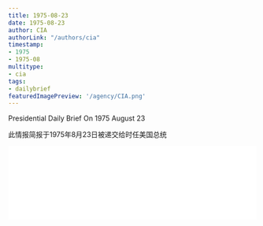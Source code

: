 ```yaml
---
title: 1975-08-23
date: 1975-08-23
author: CIA 
authorLink: "/authors/cia"
timestamp: 
- 1975
- 1975-08
multitype: 
- cia
tags: 
- dailybrief
featuredImagePreview: '/agency/CIA.png'
---
```



Presidential Daily Brief On 1975 August 23

此情报简报于1975年8月23日被递交给时任美国总统

<!--more-->





<div id="over" style="width:100%; overflow:hidden"> <iframe id="sFrame" name="sFrame" frameborder="no" border="0"  allowfullscreen marginwidth="0" scrolling="no" src = " /CIA/1975-08-23.html "  style = " position:absulute; width: 806px; top: 300;" > </iframe> </div>